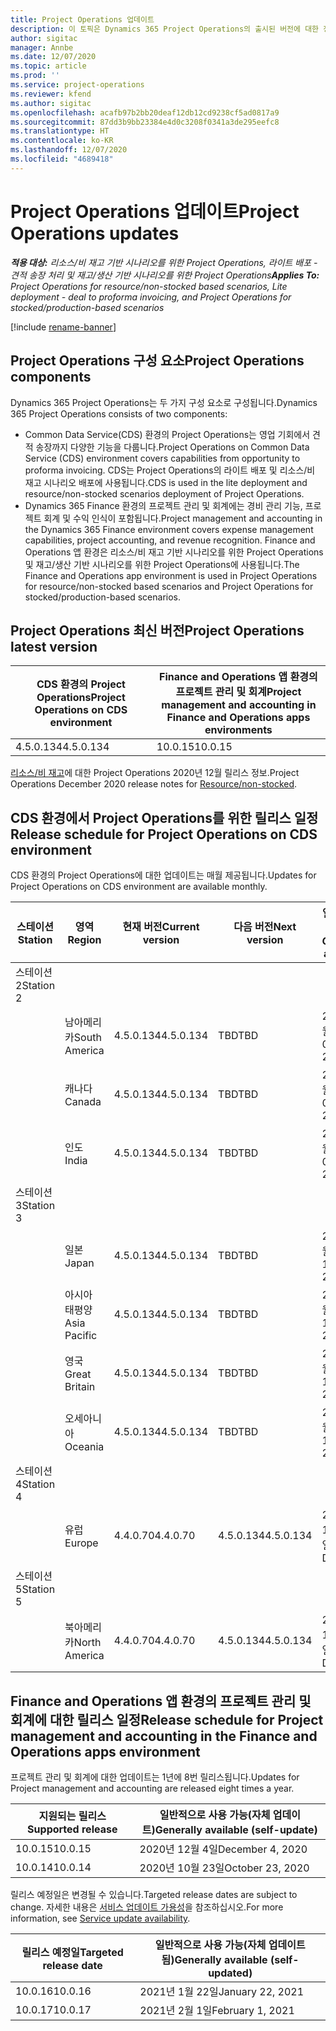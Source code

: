 ```yaml
---
title: Project Operations 업데이트
description: 이 토픽은 Dynamics 365 Project Operations의 출시된 버전에 대한 정보를 제공합니다.
author: sigitac
manager: Annbe
ms.date: 12/07/2020
ms.topic: article
ms.prod: ''
ms.service: project-operations
ms.reviewer: kfend
ms.author: sigitac
ms.openlocfilehash: acafb97b2bb20deaf12db12cd9238cf5ad0817a9
ms.sourcegitcommit: 87dd3b9bb23384e4d0c3208f0341a3de295eefc8
ms.translationtype: HT
ms.contentlocale: ko-KR
ms.lasthandoff: 12/07/2020
ms.locfileid: "4689418"
---
```

# <a name="project-operations-updates"></a><span data-ttu-id="51722-103">Project Operations 업데이트</span><span class="sxs-lookup"><span data-stu-id="51722-103">Project Operations updates</span></span>

<span data-ttu-id="51722-104">_**적용 대상:** 리소스/비 재고 기반 시나리오를 위한 Project Operations, 라이트 배포 - 견적 송장 처리 및 재고/생산 기반 시나리오를 위한 Project Operations_</span><span class="sxs-lookup"><span data-stu-id="51722-104">_**Applies To:** Project Operations for resource/non-stocked based scenarios, Lite deployment - deal to proforma invoicing, and Project Operations for stocked/production-based scenarios_</span></span>

[!include [rename-banner](~/includes/cc-data-platform-banner.md)]

## <a name="project-operations-components"></a><span data-ttu-id="51722-105">Project Operations 구성 요소</span><span class="sxs-lookup"><span data-stu-id="51722-105">Project Operations components</span></span>

<span data-ttu-id="51722-106">Dynamics 365 Project Operations는 두 가지 구성 요소로 구성됩니다.</span><span class="sxs-lookup"><span data-stu-id="51722-106">Dynamics 365 Project Operations consists of two components:</span></span>

- <span data-ttu-id="51722-107">Common Data Service(CDS) 환경의 Project Operations는 영업 기회에서 견적 송장까지 다양한 기능을 다룹니다.</span><span class="sxs-lookup"><span data-stu-id="51722-107">Project Operations on Common Data Service (CDS) environment covers capabilities from opportunity to proforma invoicing.</span></span> <span data-ttu-id="51722-108">CDS는 Project Operations의 라이트 배포 및 리소스/비 재고 시나리오 배포에 사용됩니다.</span><span class="sxs-lookup"><span data-stu-id="51722-108">CDS is used in the lite deployment and resource/non-stocked scenarios deployment of Project Operations.</span></span>
- <span data-ttu-id="51722-109">Dynamics 365 Finance 환경의 프로젝트 관리 및 회계에는 경비 관리 기능, 프로젝트 회계 및 수익 인식이 포함됩니다.</span><span class="sxs-lookup"><span data-stu-id="51722-109">Project management and accounting in the Dynamics 365 Finance environment covers expense management capabilities, project accounting, and revenue recognition.</span></span> <span data-ttu-id="51722-110">Finance and Operations 앱 환경은 리소스/비 재고 기반 시나리오를 위한 Project Operations 및 재고/생산 기반 시나리오를 위한 Project Operations에 사용됩니다.</span><span class="sxs-lookup"><span data-stu-id="51722-110">The Finance and Operations app environment is used in Project Operations for resource/non-stocked based scenarios and Project Operations for stocked/production-based scenarios.</span></span>

## <a name="project-operations-latest-version"></a><span data-ttu-id="51722-111">Project Operations 최신 버전</span><span class="sxs-lookup"><span data-stu-id="51722-111">Project Operations latest version</span></span>

| <span data-ttu-id="51722-112">CDS 환경의 Project Operations</span><span class="sxs-lookup"><span data-stu-id="51722-112">Project Operations on CDS environment</span></span> | <span data-ttu-id="51722-113">Finance and Operations 앱 환경의 프로젝트 관리 및 회계</span><span class="sxs-lookup"><span data-stu-id="51722-113">Project management and accounting in Finance and Operations apps environments</span></span> |
| --- | --- |
| <span data-ttu-id="51722-114">4.5.0.134</span><span class="sxs-lookup"><span data-stu-id="51722-114">4.5.0.134</span></span> | <span data-ttu-id="51722-115">10.0.15</span><span class="sxs-lookup"><span data-stu-id="51722-115">10.0.15</span></span> |

<span data-ttu-id="51722-116">[리소스/비 재고](whats-new-dec-2020-resource-based.md)에 대한 Project Operations 2020년 12월 릴리스 정보.</span><span class="sxs-lookup"><span data-stu-id="51722-116">Project Operations December 2020 release notes for [Resource/non-stocked](whats-new-dec-2020-resource-based.md).</span></span>

## <a name="release-schedule-for-project-operations-on-cds-environment"></a><span data-ttu-id="51722-117">CDS 환경에서 Project Operations를 위한 릴리스 일정</span><span class="sxs-lookup"><span data-stu-id="51722-117">Release schedule for Project Operations on CDS environment</span></span>

<span data-ttu-id="51722-118">CDS 환경의 Project Operations에 대한 업데이트는 매월 제공됩니다.</span><span class="sxs-lookup"><span data-stu-id="51722-118">Updates for Project Operations on CDS environment are available monthly.</span></span> 

| <span data-ttu-id="51722-119">스테이션</span><span class="sxs-lookup"><span data-stu-id="51722-119">Station</span></span>   | <span data-ttu-id="51722-120">영역</span><span class="sxs-lookup"><span data-stu-id="51722-120">Region</span></span>        | <span data-ttu-id="51722-121">현재 버전</span><span class="sxs-lookup"><span data-stu-id="51722-121">Current version</span></span> | <span data-ttu-id="51722-122">다음 버전</span><span class="sxs-lookup"><span data-stu-id="51722-122">Next version</span></span> | <span data-ttu-id="51722-123">일반적으로 사용 가능</span><span class="sxs-lookup"><span data-stu-id="51722-123">Generally available</span></span> |
|-----------|---------------|-----------------|--------------|---------------------|
| <span data-ttu-id="51722-124">스테이션 2</span><span class="sxs-lookup"><span data-stu-id="51722-124">Station 2</span></span> |   &nbsp;      |    &nbsp;       | &nbsp;       |      &nbsp;         |
|   &nbsp;  | <span data-ttu-id="51722-125">남아메리카</span><span class="sxs-lookup"><span data-stu-id="51722-125">South America</span></span> |  <span data-ttu-id="51722-126">4.5.0.134</span><span class="sxs-lookup"><span data-stu-id="51722-126">4.5.0.134</span></span>       | <span data-ttu-id="51722-127">TBD</span><span class="sxs-lookup"><span data-stu-id="51722-127">TBD</span></span>     | <span data-ttu-id="51722-128">2021년 1월 8일</span><span class="sxs-lookup"><span data-stu-id="51722-128">08-Jan-21</span></span>           |
|    &nbsp; | <span data-ttu-id="51722-129">캐나다</span><span class="sxs-lookup"><span data-stu-id="51722-129">Canada</span></span>        |  <span data-ttu-id="51722-130">4.5.0.134</span><span class="sxs-lookup"><span data-stu-id="51722-130">4.5.0.134</span></span>       | <span data-ttu-id="51722-131">TBD</span><span class="sxs-lookup"><span data-stu-id="51722-131">TBD</span></span>     | <span data-ttu-id="51722-132">2021년 1월 8일</span><span class="sxs-lookup"><span data-stu-id="51722-132">08-Jan-21</span></span>          |
|   &nbsp;  | <span data-ttu-id="51722-133">인도</span><span class="sxs-lookup"><span data-stu-id="51722-133">India</span></span>         |  <span data-ttu-id="51722-134">4.5.0.134</span><span class="sxs-lookup"><span data-stu-id="51722-134">4.5.0.134</span></span>       | <span data-ttu-id="51722-135">TBD</span><span class="sxs-lookup"><span data-stu-id="51722-135">TBD</span></span>     | <span data-ttu-id="51722-136">2021년 1월 8일</span><span class="sxs-lookup"><span data-stu-id="51722-136">08-Jan-21</span></span>           |
| <span data-ttu-id="51722-137">스테이션 3</span><span class="sxs-lookup"><span data-stu-id="51722-137">Station 3</span></span>  |      &nbsp;   |     &nbsp;      |     &nbsp;   |      &nbsp;         |
|   &nbsp;  | <span data-ttu-id="51722-138">일본</span><span class="sxs-lookup"><span data-stu-id="51722-138">Japan</span></span>         |  <span data-ttu-id="51722-139">4.5.0.134</span><span class="sxs-lookup"><span data-stu-id="51722-139">4.5.0.134</span></span>       | <span data-ttu-id="51722-140">TBD</span><span class="sxs-lookup"><span data-stu-id="51722-140">TBD</span></span>     | <span data-ttu-id="51722-141">2021년 1월 15일</span><span class="sxs-lookup"><span data-stu-id="51722-141">15-Jan-21</span></span>           |
|   &nbsp;  | <span data-ttu-id="51722-142">아시아 태평양</span><span class="sxs-lookup"><span data-stu-id="51722-142">Asia Pacific</span></span>  |  <span data-ttu-id="51722-143">4.5.0.134</span><span class="sxs-lookup"><span data-stu-id="51722-143">4.5.0.134</span></span>       | <span data-ttu-id="51722-144">TBD</span><span class="sxs-lookup"><span data-stu-id="51722-144">TBD</span></span>     | <span data-ttu-id="51722-145">2021년 1월 15일</span><span class="sxs-lookup"><span data-stu-id="51722-145">15-Jan-21</span></span>           |
|   &nbsp;  | <span data-ttu-id="51722-146">영국</span><span class="sxs-lookup"><span data-stu-id="51722-146">Great Britain</span></span> |  <span data-ttu-id="51722-147">4.5.0.134</span><span class="sxs-lookup"><span data-stu-id="51722-147">4.5.0.134</span></span>       | <span data-ttu-id="51722-148">TBD</span><span class="sxs-lookup"><span data-stu-id="51722-148">TBD</span></span>     | <span data-ttu-id="51722-149">2021년 1월 15일</span><span class="sxs-lookup"><span data-stu-id="51722-149">15-Jan-21</span></span>           |
|   &nbsp;  | <span data-ttu-id="51722-150">오세아니아</span><span class="sxs-lookup"><span data-stu-id="51722-150">Oceania</span></span>       |  <span data-ttu-id="51722-151">4.5.0.134</span><span class="sxs-lookup"><span data-stu-id="51722-151">4.5.0.134</span></span>       | <span data-ttu-id="51722-152">TBD</span><span class="sxs-lookup"><span data-stu-id="51722-152">TBD</span></span>     | <span data-ttu-id="51722-153">2021년 1월 15일</span><span class="sxs-lookup"><span data-stu-id="51722-153">15-Jan-21</span></span>           |
| <span data-ttu-id="51722-154">스테이션 4</span><span class="sxs-lookup"><span data-stu-id="51722-154">Station 4</span></span> |     &nbsp;    |     &nbsp;      |     &nbsp;   |      &nbsp;         |
|   &nbsp;  | <span data-ttu-id="51722-155">유럽</span><span class="sxs-lookup"><span data-stu-id="51722-155">Europe</span></span>        |  <span data-ttu-id="51722-156">4.4.0.70</span><span class="sxs-lookup"><span data-stu-id="51722-156">4.4.0.70</span></span>       | <span data-ttu-id="51722-157">4.5.0.134</span><span class="sxs-lookup"><span data-stu-id="51722-157">4.5.0.134</span></span>     | <span data-ttu-id="51722-158">2020년 12월 11일</span><span class="sxs-lookup"><span data-stu-id="51722-158">11-Dec-20</span></span>           |
| <span data-ttu-id="51722-159">스테이션 5</span><span class="sxs-lookup"><span data-stu-id="51722-159">Station 5</span></span> |     &nbsp;    |     &nbsp;      |     &nbsp;   |      &nbsp;         |
|   &nbsp;  | <span data-ttu-id="51722-160">북아메리카</span><span class="sxs-lookup"><span data-stu-id="51722-160">North America</span></span> |  <span data-ttu-id="51722-161">4.4.0.70</span><span class="sxs-lookup"><span data-stu-id="51722-161">4.4.0.70</span></span>       | <span data-ttu-id="51722-162">4.5.0.134</span><span class="sxs-lookup"><span data-stu-id="51722-162">4.5.0.134</span></span>     | <span data-ttu-id="51722-163">2020년 12월 18일</span><span class="sxs-lookup"><span data-stu-id="51722-163">18-Dec-20</span></span>           |

## <a name="release-schedule-for-project-management-and-accounting-in-the-finance-and-operations-apps-environment"></a><span data-ttu-id="51722-164">Finance and Operations 앱 환경의 프로젝트 관리 및 회계에 대한 릴리스 일정</span><span class="sxs-lookup"><span data-stu-id="51722-164">Release schedule for Project management and accounting in the Finance and Operations apps environment</span></span>

<span data-ttu-id="51722-165">프로젝트 관리 및 회계에 대한 업데이트는 1년에 8번 릴리스됩니다.</span><span class="sxs-lookup"><span data-stu-id="51722-165">Updates for Project management and accounting are released eight times a year.</span></span>

| <span data-ttu-id="51722-166">지원되는 릴리스</span><span class="sxs-lookup"><span data-stu-id="51722-166">Supported release</span></span> | <span data-ttu-id="51722-167">일반적으로 사용 가능(자체 업데이트)</span><span class="sxs-lookup"><span data-stu-id="51722-167">Generally available (self-update)</span></span> |
| --- | --- |
| <span data-ttu-id="51722-168">10.0.15</span><span class="sxs-lookup"><span data-stu-id="51722-168">10.0.15</span></span> | <span data-ttu-id="51722-169">2020년 12월 4일</span><span class="sxs-lookup"><span data-stu-id="51722-169">December 4, 2020</span></span> |
| <span data-ttu-id="51722-170">10.0.14</span><span class="sxs-lookup"><span data-stu-id="51722-170">10.0.14</span></span> | <span data-ttu-id="51722-171">2020년 10월 23일</span><span class="sxs-lookup"><span data-stu-id="51722-171">October 23, 2020</span></span> |

<span data-ttu-id="51722-172">릴리스 예정일은 변경될 수 있습니다.</span><span class="sxs-lookup"><span data-stu-id="51722-172">Targeted release dates are subject to change.</span></span> <span data-ttu-id="51722-173">자세한 내용은 [서비스 업데이트 가용성](https://docs.microsoft.com/dynamics365/fin-ops-core/fin-ops/get-started/public-preview-releases?toc=/dynamics365/finance/toc.json)을 참조하십시오.</span><span class="sxs-lookup"><span data-stu-id="51722-173">For more information, see [Service update availability](https://docs.microsoft.com/dynamics365/fin-ops-core/fin-ops/get-started/public-preview-releases?toc=/dynamics365/finance/toc.json).</span></span>

| <span data-ttu-id="51722-174">릴리스 예정일</span><span class="sxs-lookup"><span data-stu-id="51722-174">Targeted release date</span></span> | <span data-ttu-id="51722-175">일반적으로 사용 가능(자체 업데이트됨)</span><span class="sxs-lookup"><span data-stu-id="51722-175">Generally available (self- updated)</span></span> |
| --- | --- |
| <span data-ttu-id="51722-176">10.0.16</span><span class="sxs-lookup"><span data-stu-id="51722-176">10.0.16</span></span> | <span data-ttu-id="51722-177">2021년 1월 22일</span><span class="sxs-lookup"><span data-stu-id="51722-177">January 22, 2021</span></span> |
| <span data-ttu-id="51722-178">10.0.17</span><span class="sxs-lookup"><span data-stu-id="51722-178">10.0.17</span></span> | <span data-ttu-id="51722-179">2021년 2월 1일</span><span class="sxs-lookup"><span data-stu-id="51722-179">February 1, 2021</span></span> |

